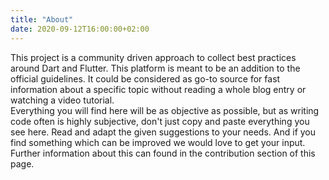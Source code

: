 ```yaml
---
title: "About"
date: 2020-09-12T16:00:00+02:00
---
```


This project is a community driven approach to collect best practices around Dart and Flutter. This platform is meant to be an addition to the official guidelines. It could be considered as go-to source for fast information about a specific topic without reading a whole blog entry or watching a video tutorial.  
Everything you will find here will be as objective as possible, but as writing code often is highly subjective, don't just copy and paste everything you see here. Read and adapt the given suggestions to your needs. And if you find something which can be improved we would love to get your input. Further information about this can found in the contribution section of this page.
